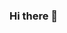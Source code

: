 ### Hi there 👋

<!--
**Risc-lt/Risc-lt** is a ✨ _special_ ✨ repository because its `README.md` (this file) appears on your GitHub profile.

<div align="center"> <img src="https://metrics.lecoq.io/Risc-lt?template=classic&config.timezone=Asia%2FShanghai"> </div>

Here are some ideas to get you started:

- 🔭 I’m currently working on ...
- 🌱 I’m currently learning ...
- 👯 I’m looking to collaborate on ...
- 🤔 I’m looking for help with ...
- 💬 Ask me about ...
- 📫 How to reach me: ...
- 😄 Pronouns: ...
- ⚡ Fun fact: ...
-->
